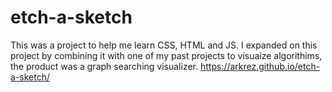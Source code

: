 # etch-a-sketch 
This was a project to help me learn CSS, HTML and JS. I expanded on this project by combining it with one of my past projects to visuaize algorithims, the product was a graph searching visualizer.
https://arkrez.github.io/etch-a-sketch/
